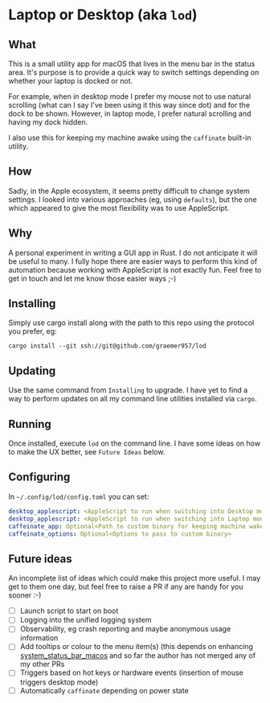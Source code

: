 # Laptop or Desktop (aka `lod`)

## What

This is a small utility app for macOS that lives in the menu bar in the status area. It's purpose is to provide a quick way to switch settings depending on whether your laptop is docked or not.

For example, when in desktop mode I prefer my mouse not to use natural scrolling (what can I say I've been using it this way since dot) and for the dock to be shown. However, in laptop mode, I prefer natural scrolling and having my dock hidden.

I also use this for keeping my machine awake using the `caffinate` built-in utility.

## How

Sadly, in the Apple ecosystem, it seems pretty difficult to change system settings. I looked into various approaches (eg, using `defaults`), but the one which appeared to give the most flexibility was to use AppleScript.

## Why

A personal experiment in writing a GUI app in Rust. I do not anticipate it will be useful to many. I fully hope there are easier ways to perform this kind of automation because working with AppleScript is not exactly fun. Feel free to get in touch and let me know those easier ways ;-)

## Installing

Simply use cargo install along with the path to this repo using the protocol you prefer, eg:

```fish
cargo install --git ssh://git@github.com/graemer957/lod
```

## Updating

Use the same command from `Installing` to upgrade. I have yet to find a way to perform updates on all my command line utilities installed via `cargo`.

## Running

Once installed, execute `lod` on the command line. I have some ideas on how to make the UX better, see `Future Ideas` below.

## Configuring

In `~/.config/lod/config.toml` you can set:
```yml
desktop_applescript: <AppleScript to run when switching into Desktop mode>
desktop_applescript: <AppleScript to run when switching into Laptop mode>
caffeinate_app: Optional<Path to custom binary for keeping machine wake>
caffeinate_options: Optional<Options to pass to custom binary>
```

## Future ideas

An incomplete list of ideas which could make this project more useful. I may get to them one day, but feel free to raise a PR if any are handy for you sooner :-)

- [ ] Launch script to start on boot
- [ ] Logging into the unified logging system
- [ ] Observability, eg crash reporting and maybe anonymous usage information
- [ ] Add tooltips or colour to the menu item(s) (this depends on enhancing [system_status_bar_macos](https://github.com/amachang/system_status_bar_macos)
and so far the author has not merged any of my other PRs
- [ ] Triggers based on hot keys or hardware events (insertion of mouse triggers desktop mode)
- [ ] Automatically `caffinate` depending on power state
